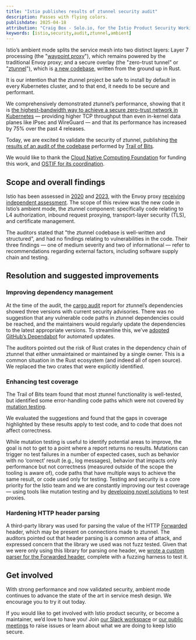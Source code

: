 ```yaml
---
title: "Istio publishes results of ztunnel security audit"
description: Passes with flying colors.
publishdate: 2025-04-18
attribution: "Craig Box - Solo.io, for the Istio Product Security Working Group"
keywords: [istio,security,audit,ztunnel,ambient]
---
```


Istio’s ambient mode splits the service mesh into two distinct layers: Layer 7 processing (the "[waypoint proxy](/pt-br/docs/ambient/usage/waypoint/)"), which remains powered by the traditional Envoy proxy; and a secure overlay (the "zero-trust tunnel" or "[ztunnel](https://github.com/istio/ztunnel)"), which is [a new codebase](/pt-br/blog/2023/rust-based-ztunnel/), written from the ground up in Rust.

It is our intention that the ztunnel project be safe to install by default in every Kubernetes cluster, and to that end, it needs to be secure and performant.

We comprehensively demonstrated ztunnel’s performance, showing that it is [the highest-bandwidth way to achieve a secure zero-trust network in Kubernetes](/pt-br/blog/2025/ambient-performance/) — providing higher TCP throughput than even in-kernel data planes like IPsec and WireGuard — and that its performance has increased by 75% over the past 4 releases.

Today, we are excited to validate the security of ztunnel, publishing [the results of an audit of the codebase](https://ostif.org/wp-content/uploads/2025/04/Istio-Ztunnel-Final-Summary-Report-1.pdf) performed by [Trail of Bits](https://www.trailofbits.com/).

We would like to thank the [Cloud Native Computing Foundation](https://cncf.io/) for funding this work, and [OSTIF for its coordination](https://ostif.org/istio-ztunnel-audit-complete/).

## Scope and overall findings

Istio has been assessed in [2020](/pt-br/blog/2021/ncc-security-assessment/) and [2023](/pt-br/blog/2023/ada-logics-security-assessment/), with the Envoy proxy [receiving independent assessment](https://github.com/envoyproxy/envoy#security-audit). The scope of this review was the new code in Istio’s ambient mode, the ztunnel component: specifically code relating to L4 authorization, inbound request proxying, transport-layer security (TLS), and certificate management.

The auditors stated that "the ztunnel codebase is well-written and structured", and had no findings relating to vulnerabilities in the code. Their three findings — one of medium severity and two of informational — refer to recommendations regarding external factors, including software supply chain and testing.

## Resolution and suggested improvements

### Improving dependency management

At the time of the audit, the [cargo audit](https://crates.io/crates/cargo-audit) report for ztunnel’s dependencies showed three versions with current security advisories. There was no suggestion that any vulnerable code paths in ztunnel dependencies could be reached, and the maintainers would regularly update the dependencies to the latest appropriate versions. To streamline this, we’ve [adopted GitHub’s Dependabot](https://github.com/istio/ztunnel/pull/1400) for automated updates.

The auditors pointed out the risk of Rust crates in the dependency chain of ztunnel that either unmaintained or maintained by a single owner. This is a common situation in the Rust ecosystem (and indeed all of open source). We replaced the two crates that were explicitly identified.

### Enhancing test coverage

The Trail of Bits team found that most ztunnel functionality is well-tested, but identified some error-handling code paths which were not covered by [mutation testing](https://mutants.rs/).

We evaluated the suggestions and found that the gaps in coverage highlighted by these results apply to test code, and to code that does not affect correctness.

While mutation testing is useful to identify potential areas to improve, the goal is not to get to a point where a report returns no results. Mutations can trigger no test failures in a number of expected cases, such as behavior with no ‘correct’ result (e.g., log messages), behavior that impacts only performance but not correctness (measured outside of the scope the tooling is aware of), code paths that have multiple ways to achieve the same result, or code used only for testing. Testing and security is a core priority for the Istio team and we are constantly improving our test coverage — using tools like mutation testing and by [developing novel solutions](https://blog.howardjohn.info/posts/ztunnel-testing/) to test proxies.

### Hardening HTTP header parsing

A third-party library was used for parsing the value of the HTTP [Forwarded](https://developer.mozilla.org/en-US/docs/Web/HTTP/Reference/Headers/Forwarded) header, which may be present on connections made to ztunnel. The auditors pointed out that header parsing is a common area of attack, and expressed concern that the library we used was not fuzz tested. Given that we were only using this library for parsing one header, we [wrote a custom parser for the Forwarded header](https://github.com/istio/ztunnel/pull/1418), complete with a fuzzing harness to test it.

## Get involved

With strong performance and now validated security, ambient mode continues to advance the state of the art in service mesh design. We encourage you to try it out today.

If you would like to get involved with Istio product security, or become a maintainer, we’d love to have you! Join [our Slack workspace](https://slack.istio.io/) or [our public meetings](https://github.com/istio/community/blob/master/WORKING-GROUPS.md) to raise issues or learn about what we are doing to keep Istio secure.
